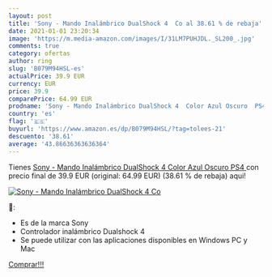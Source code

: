 ```yaml
---
layout: post
title: 'Sony - Mando Inalámbrico DualShock 4  Co al 38.61 % de rebaja'
date: 2021-01-01 23:20:34
image: 'https://m.media-amazon.com/images/I/31LM7PUHJDL._SL200_.jpg'
comments: true
category: ofertas
author: ring
slug: 'B079M94HSL-es'
actualPrice: 39.9 EUR
currency: EUR
price: 39.9
comparePrice: 64.99 EUR
prodname: 'Sony - Mando Inalámbrico DualShock 4  Color Azul Oscuro  PS4 '
country: 'es'
flag: '🇪🇸'
buyurl: 'https://www.amazon.es/dp/B079M94HSL/?tag=tolees-21'
descuento: '38.61'
average: '43.86636363636364'
---
```


Tienes [Sony - Mando Inalámbrico DualShock 4  Color Azul Oscuro  PS4 ](https://www.amazon.es/dp/B079M94HSL/?tag=tolees-21) con precio final de  39.9 EUR (original: 64.99 EUR) (38.61 %  de rebaja) aqui!

[![Sony - Mando Inalámbrico DualShock 4  Co](https://m.media-amazon.com/images/I/31LM7PUHJDL._SL200_.jpg)](https://www.amazon.es/dp/B079M94HSL/?tag=tolees-21)

🔎:

- Es de la marca Sony
- Controlador inalámbrico Dualshock 4
- Se puede utilizar con las aplicaciones disponibles en Windows PC y Mac

[Comprar!!!](https://www.amazon.es/dp/B079M94HSL/?tag=tolees-21)
